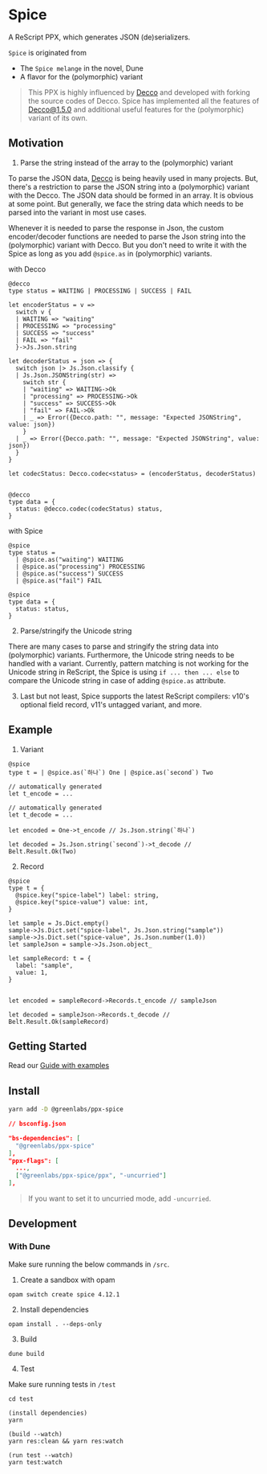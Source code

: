 # Spice

A ReScript PPX, which generates JSON (de)serializers.

`Spice` is originated from

- The `Spice melange` in the novel, Dune
- A flavor for the (polymorphic) variant

> This PPX is highly influenced by [Decco](https://github.com/reasonml-labs/decco) and developed with forking the source codes of Decco. Spice has implemented all the features of Decco@1.5.0 and additional useful features for the (polymorphic) variant of its own.

## Motivation

1. Parse the string instead of the array to the (polymorphic) variant

To parse the JSON data, [Decco](https://github.com/reasonml-labs/decco) is being heavily used in many projects. But, there's a restriction to parse the JSON string into a (polymorphic) variant with the Decco. The JSON data should be formed in an array. It is obvious at some point. But generally, we face the string data which needs to be parsed into the variant in most use cases.

Whenever it is needed to parse the response in Json, the custom encoder/decoder functions are needed to parse the Json string into the (polymorphic) variant with Decco. But you don't need to write it with the Spice as long as you add `@spice.as` in (polymorphic) variants.

with Decco

```rescript
@decco
type status = WAITING | PROCESSING | SUCCESS | FAIL

let encoderStatus = v =>
  switch v {
  | WAITING => "waiting"
  | PROCESSING => "processing"
  | SUCCESS => "success"
  | FAIL => "fail"
  }->Js.Json.string

let decoderStatus = json => {
  switch json |> Js.Json.classify {
  | Js.Json.JSONString(str) =>
    switch str {
    | "waiting" => WAITING->Ok
    | "processing" => PROCESSING->Ok
    | "success" => SUCCESS->Ok
    | "fail" => FAIL->Ok
    | _ => Error({Decco.path: "", message: "Expected JSONString", value: json})
    }
  | _ => Error({Decco.path: "", message: "Expected JSONString", value: json})
  }
}

let codecStatus: Decco.codec<status> = (encoderStatus, decoderStatus)


@decco
type data = {
  status: @decco.codec(codecStatus) status,
}
```

with Spice

```rescript
@spice
type status =
  | @spice.as("waiting") WAITING
  | @spice.as("processing") PROCESSING
  | @spice.as("success") SUCCESS
  | @spice.as("fail") FAIL

@spice
type data = {
  status: status,
}
```

2. Parse/stringify the Unicode string

There are many cases to parse and stringify the string data into (polymorphic) variants. Furthermore, the Unicode string needs to be handled with a variant. Currently, pattern matching is not working for the Unicode string in ReScript, the Spice is using `if ... then ... else` to compare the Unicode string in case of adding `@spice.as` attribute.

3. Last but not least, Spice supports the latest ReScript compilers: v10's optional field record, v11's untagged variant, and more.

## Example

1. Variant

```rescript
@spice
type t = | @spice.as(`하나`) One | @spice.as(`second`) Two

// automatically generated
let t_encode = ...

// automatically generated
let t_decode = ...

let encoded = One->t_encode // Js.Json.string(`하나`)

let decoded = Js.Json.string(`second`)->t_decode // Belt.Result.Ok(Two)
```

2. Record

```rescript
@spice
type t = {
  @spice.key("spice-label") label: string,
  @spice.key("spice-value") value: int,
}

let sample = Js.Dict.empty()
sample->Js.Dict.set("spice-label", Js.Json.string("sample"))
sample->Js.Dict.set("spice-value", Js.Json.number(1.0))
let sampleJson = sample->Js.Json.object_

let sampleRecord: t = {
  label: "sample",
  value: 1,
}


let encoded = sampleRecord->Records.t_encode // sampleJson

let decoded = sampleJson->Records.t_decode // Belt.Result.Ok(sampleRecord)
```

## Getting Started

Read our [Guide with examples](docs/GUIDE.md)

## Install

```sh
yarn add -D @greenlabs/ppx-spice
```

```json
// bsconfig.json

"bs-dependencies": [
  "@greenlabs/ppx-spice"
],
"ppx-flags": [
  ...,
  ["@greenlabs/ppx-spice/ppx", "-uncurried"]
],
```

> If you want to set it to uncurried mode, add `-uncurried`.

## Development

### With Dune

Make sure running the below commands in `/src`.

1. Create a sandbox with opam

```
opam switch create spice 4.12.1
```

2. Install dependencies

```
opam install . --deps-only
```

3. Build

```
dune build
```

4. Test

Make sure running tests in `/test`

```
cd test

(install dependencies)
yarn

(build --watch)
yarn res:clean && yarn res:watch

(run test --watch)
yarn test:watch
```
